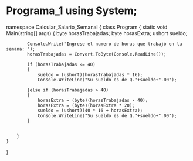 # Programa_1 using System;

namespace Calcular_Salario_Semanal
{
    class Program
    {
        static void Main(string[] args)
        {
            byte horasTrabajadas;
            byte horasExtra;
            ushort sueldo;

            Console.Write("Ingrese el numero de horas que trabajó en la semana: ");
            horasTrabajadas = Convert.ToByte(Console.ReadLine());

            if (horasTrabajadas <= 40)
            {
                sueldo = (ushort)(horasTrabajadas * 16);
                Console.WriteLine("Su sueldo es de Q."+sueldo+".00");

            }else if (horasTrabajadas > 40)
            {
                horasExtra = (byte)(horasTrabajadas - 40);
                horasExtra = (byte)(horasExtra * 20);
                sueldo = (ushort)(40 * 16 + horasExtra);
                Console.WriteLine("Su sueldo es de Q."+sueldo+".00");
            }


        }
    }
}
